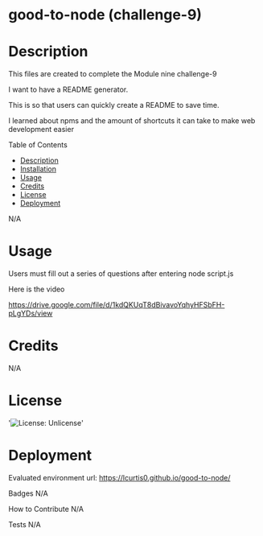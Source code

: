 # good-to-node (challenge-9)

# Description

This files are created to complete the Module nine challenge-9

I want to have a README generator.

This is so that users can quickly create a README to save time.

I learned about npms and the amount of shortcuts it can take to make web development easier

Table of Contents
- [Description](#Decription)
- [Installation](#Installation)
- [Usage](#Usage)
- [Credits](#Credits)
- [License](#License)
- [Deployment](#Deployment)

N/A

# Usage

Users must fill out a series of questions after entering node script.js

Here is the video

https://drive.google.com/file/d/1kdQKUqT8dBivavoYqhyHFSbFH-pLgYDs/view

# Credits

N/A

# License

'![License: Unlicense](https://img.shields.io/badge/license-Unlicense-blue.svg)'

# Deployment
Evaluated environment url: https://lcurtis0.github.io/good-to-node/

Badges
N/A

How to Contribute
N/A

Tests
N/A
